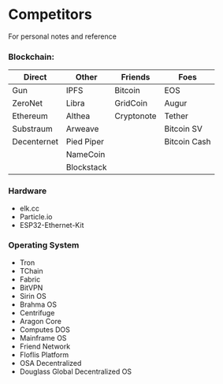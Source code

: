 # Competitors
For personal notes and reference

### Blockchain:

| Direct      | Other      | Friends    | Foes         |
|-------------|------------|------------|--------------|
| Gun         | IPFS       | Bitcoin    | EOS          |
| ZeroNet     | Libra      | GridCoin   | Augur        |
| Ethereum    | Althea     | Cryptonote | Tether       |
| Substraum   | Arweave    |            | Bitcoin SV   |
| Decenternet | Pied Piper |            | Bitcoin Cash |
|             | NameCoin   |            |              |
|             | Blockstack |            |              |

### Hardware
- elk.cc
- Particle.io
- ESP32-Ethernet-Kit

### Operating System
- Tron
- TChain
- Fabric
- BitVPN
- Sirin OS
- Brahma OS
- Centrifuge
- Aragon Core
- Computes DOS
- Mainframe OS
- Friend Network
- Floflis Platform
- OSA Decentralized
- Douglass Global Decentralized OS

